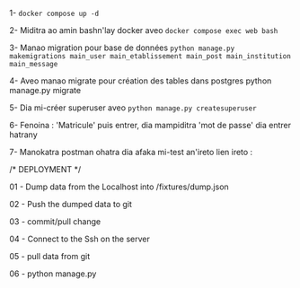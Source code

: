 1- `docker compose up -d`

2- Miditra ao amin bashn'lay docker aveo `docker compose exec web bash`

3- Manao migration pour base de données `python manage.py makemigrations main_user main_etablissement main_post main_institution main_message`

4- Aveo manao migrate pour création des tables dans postgres python manage.py migrate

5- Dia mi-créer superuser aveo `python manage.py createsuperuser`

6- Fenoina : 'Matricule' puis entrer, dia mampiditra 'mot de passe' dia entrer hatrany

7- Manokatra postman ohatra dia afaka mi-test an'ireto lien ireto :

/* DEPLOYMENT */

01 - Dump data from the Localhost into /fixtures/dump.json

02 - Push the dumped data to git
 
03 - commit/pull change

04 - Connect to the Ssh on the server

05 - pull data from git

06 - python manage.py 